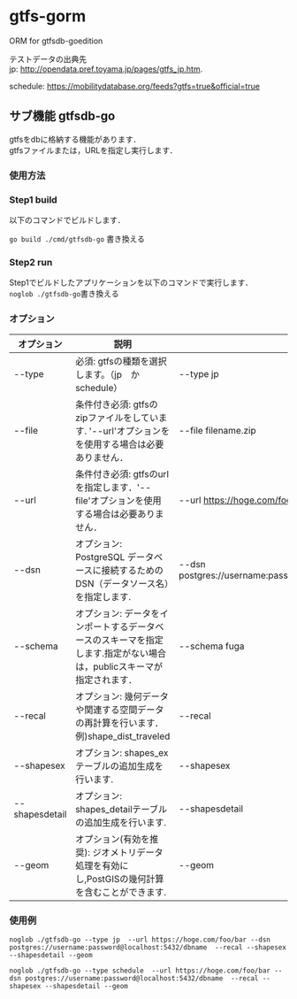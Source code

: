 # gtfs-gorm
ORM for gtfsdb-goedition

テストデータの出典先  
jp: http://opendata.pref.toyama.jp/pages/gtfs_jp.htm. 
  
schedule: https://mobilitydatabase.org/feeds?gtfs=true&official=true

## サブ機能 gtfsdb-go
gtfsをdbに格納する機能があります．  
gtfsファイルまたは，URLを指定し実行します．

### 使用方法
### Step1 build
以下のコマンドでビルドします．

`go build ./cmd/gtfsdb-go`  書き換える

### Step2 run
Step1でビルドしたアプリケーションを以下のコマンドで実行します．  
`noglob ./gtfsdb-go`書き換える
### オプション
| オプション          | 説明                                                              | 例                                                        | 
|----------------|-----------------------------------------------------------------|----------------------------------------------------------| 
| --type         | 必須: gtfsの種類を選択します。（jp　か　schedule）                               | --type jp                                                | 
| --file         | 条件付き必須: gtfsのzipファイルをしています.  '--url'オプションをを使用する場合は必要ありません．      | --file filename.zip                                      | 
| --url          | 条件付き必須: gtfsのurlを指定します．'--file'オプションを使用する場合は必要ありません．            | --url https://hoge.com/foo/bar                           | 
| --dsn          | オプション: PostgreSQL データベースに接続するための DSN（データソース名）を指定します.            | --dsn postgres://username:password@localhost:5432/dbname | 
| --schema       | オプション: データをインポートするデータベースのスキーマを指定します.指定がない場合は，publicスキーマが指定されます． | --schema fuga                                            | 
| --recal        | オプション: 幾何データや関連する空間データの再計算を行います．例)shape_dist_traveled           | --recal                                                  | 
| --shapesex     | オプション: shapes_exテーブルの追加生成を行います.                                 | --shapesex                                               | 
| --shapesdetail | オプション: shapes_detailテーブルの追加生成を行います.                             | --shapesdetail                                           | 
| --geom         | オプション(有効を推奨): ジオメトリデータ処理を有効にし,PostGISの幾何計算を含むことができます.           | --geom                                                   | 

### 使用例
`noglob ./gtfsdb-go --type jp  --url https://hoge.com/foo/bar --dsn postgres://username:password@localhost:5432/dbname  --recal --shapesex --shapesdetail --geom`

`noglob ./gtfsdb-go --type schedule  --url https://hoge.com/foo/bar --dsn postgres://username:password@localhost:5432/dbname  --recal --shapesex --shapesdetail --geom` 

